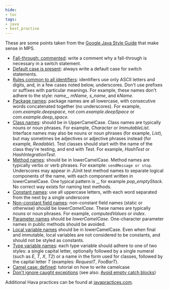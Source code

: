 ```yaml
---
hide:
- toc
tags:
- java
- best_practise
---
```


These are some points taken from the [Google Java Style Guide](https://google.github.io/styleguide/javaguide.html) that make sense in MPS.

- [Fall-through: commented](https://google.github.io/styleguide/javaguide.html#s4.8.4-switch): write a comment why a fall-through is necessary in a switch statement.
- [Default case is present](https://google.github.io/styleguide/javaguide.html#s4.8.4-switch): always write a default case for switch statements.
- [Rules common to all identifiers](https://google.github.io/styleguide/javaguide.html#s4.8.4-switch): identifiers use only ASCII letters and digits, and, in a few cases noted below, underscores. Don't use prefixes or suffixes with particular meanings. For example, these names don't adhere to the style: *name_*, *mName*, *s_name*, and *kName*.
- [Package names](https://google.github.io/styleguide/javaguide.html#s4.8.4-switch): package names are all lowercase, with consecutive words concatenated together (no underscores). For example, *com.example.deepspace*, not *com.example.deepSpace* or *com.example.deep_space*.
- [Class names](https://google.github.io/styleguide/javaguide.html#s4.8.4-switch): should be in UpperCamelCase. Class names are typically nouns or noun phrases. For example, *Character* or *ImmutableList*. Interface names may also be nouns or noun phrases (for example, *List*), but may sometimes be adjectives or adjective phrases instead (for example, *Readable*). Test classes should start with the name of the class they're testing, and end with Test. For example, *HashTest* or *HashIntegrationTest*.
- [Method names](https://google.github.io/styleguide/javaguide.html#s4.8.4-switch): should be in lowerCamelCase. Method names are typically verbs or verb phrases. For example: `sendMessage or stop`. Underscores may appear in JUnit test method names to separate logical components of the name, with each component written in lowerCamelCase. One typical pattern is <methodUnderTest>_<state>, for example *pop_emptyStack*. No correct way exists for naming test methods.
- [Constant names](https://google.github.io/styleguide/javaguide.html#s4.8.4-switch): use all uppercase letters, with each word separated from the next by a single underscore
- [Non-constant field names](https://google.github.io/styleguide/javaguide.html#s4.8.4-switch): non-constant field names (static or otherwise) should be *lowerCamelCase*. These names are typically nouns or noun phrases. For example, *computedValues* or *index*.
- [Parameter names](https://google.github.io/styleguide/javaguide.html#s4.8.4-switch) should be *lowerCamelCase*. One-character parameter names in public methods should be avoided.
- [Local variable names](https://google.github.io/styleguide/javaguide.html#s4.8.4-switch) should be in lowerCamelCase. Even when final and immutable, local variables are not considered to be constants, and should not be styled as constants.
- [Type variable names](https://google.github.io/styleguide/javaguide.html#s4.8.4-switch): each type variable should adhere to one of two styles: a single capital letter, optionally followed by a single numeral (such as *E*, *T*, *X*, *T2*) or a name in the form used for classes, followed by the capital letter *T* (examples: *RequestT*, *FooBarT*).
- [Camel case: defined](https://google.github.io/styleguide/javaguide.html#s4.8.4-switch): tutorial on how to write camelcase
- [Don't ignore caught exceptions](https://google.github.io/styleguide/javaguide.html#s4.8.4-switch)
  (see also: [Avoid empty catch blocks](http://www.javapractices.com/topic/TopicAction.do?Id=16))

Additional Hava practices can be found at [javapractices.com]( http://www.javapractices.com/home/HomeAction.do).